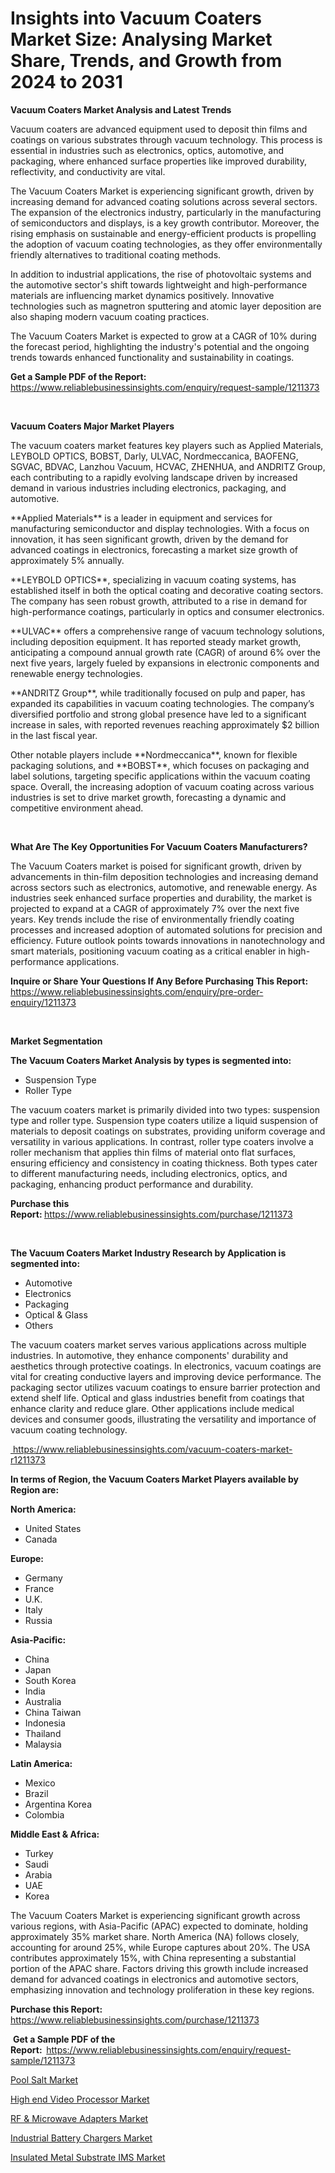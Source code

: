 <p><h1>Insights into Vacuum Coaters Market Size: Analysing Market Share, Trends, and Growth from 2024 to 2031</h1></p><p><strong>Vacuum Coaters Market Analysis and Latest Trends</strong></p>
<p><p>Vacuum coaters are advanced equipment used to deposit thin films and coatings on various substrates through vacuum technology. This process is essential in industries such as electronics, optics, automotive, and packaging, where enhanced surface properties like improved durability, reflectivity, and conductivity are vital.</p><p>The Vacuum Coaters Market is experiencing significant growth, driven by increasing demand for advanced coating solutions across several sectors. The expansion of the electronics industry, particularly in the manufacturing of semiconductors and displays, is a key growth contributor. Moreover, the rising emphasis on sustainable and energy-efficient products is propelling the adoption of vacuum coating technologies, as they offer environmentally friendly alternatives to traditional coating methods.</p><p>In addition to industrial applications, the rise of photovoltaic systems and the automotive sector's shift towards lightweight and high-performance materials are influencing market dynamics positively. Innovative technologies such as magnetron sputtering and atomic layer deposition are also shaping modern vacuum coating practices.</p><p>The Vacuum Coaters Market is expected to grow at a CAGR of 10% during the forecast period, highlighting the industry's potential and the ongoing trends towards enhanced functionality and sustainability in coatings.</p></p>
<p><strong>Get a Sample PDF of the Report:&nbsp;</strong> <a href="https://www.reliablebusinessinsights.com/enquiry/request-sample/1211373?utm_campaign=75&utm_medium=2&utm_source=Github&utm_content=ia&utm_term=05102024&utm_id=vacuum-coaters">https://www.reliablebusinessinsights.com/enquiry/request-sample/1211373</a></p>
<p>&nbsp;</p>
<p><strong>Vacuum Coaters Major Market Players</strong></p>
<p><p>The vacuum coaters market features key players such as Applied Materials, LEYBOLD OPTICS, BOBST, Darly, ULVAC, Nordmeccanica, BAOFENG, SGVAC, BDVAC, Lanzhou Vacuum, HCVAC, ZHENHUA, and ANDRITZ Group, each contributing to a rapidly evolving landscape driven by increased demand in various industries including electronics, packaging, and automotive.</p><p>**Applied Materials** is a leader in equipment and services for manufacturing semiconductor and display technologies. With a focus on innovation, it has seen significant growth, driven by the demand for advanced coatings in electronics, forecasting a market size growth of approximately 5% annually.</p><p>**LEYBOLD OPTICS**, specializing in vacuum coating systems, has established itself in both the optical coating and decorative coating sectors. The company has seen robust growth, attributed to a rise in demand for high-performance coatings, particularly in optics and consumer electronics.</p><p>**ULVAC** offers a comprehensive range of vacuum technology solutions, including deposition equipment. It has reported steady market growth, anticipating a compound annual growth rate (CAGR) of around 6% over the next five years, largely fueled by expansions in electronic components and renewable energy technologies.</p><p>**ANDRITZ Group**, while traditionally focused on pulp and paper, has expanded its capabilities in vacuum coating technologies. The company’s diversified portfolio and strong global presence have led to a significant increase in sales, with reported revenues reaching approximately $2 billion in the last fiscal year.</p><p>Other notable players include **Nordmeccanica**, known for flexible packaging solutions, and **BOBST**, which focuses on packaging and label solutions, targeting specific applications within the vacuum coating space. Overall, the increasing adoption of vacuum coating across various industries is set to drive market growth, forecasting a dynamic and competitive environment ahead.</p></p>
<p>&nbsp;</p>
<p><strong>What Are The Key Opportunities For Vacuum Coaters Manufacturers?</strong></p>
<p><p>The Vacuum Coaters market is poised for significant growth, driven by advancements in thin-film deposition technologies and increasing demand across sectors such as electronics, automotive, and renewable energy. As industries seek enhanced surface properties and durability, the market is projected to expand at a CAGR of approximately 7% over the next five years. Key trends include the rise of environmentally friendly coating processes and increased adoption of automated solutions for precision and efficiency. Future outlook points towards innovations in nanotechnology and smart materials, positioning vacuum coating as a critical enabler in high-performance applications.</p></p>
<p><strong>Inquire or Share Your Questions If Any Before Purchasing This Report:</strong> <a href="https://www.reliablebusinessinsights.com/enquiry/pre-order-enquiry/1211373?utm_campaign=75&utm_medium=2&utm_source=Github&utm_content=ia&utm_term=05102024&utm_id=vacuum-coaters">https://www.reliablebusinessinsights.com/enquiry/pre-order-enquiry/1211373</a></p>
<p>&nbsp;</p>
<p><strong>Market Segmentation</strong></p>
<p><strong>The Vacuum Coaters Market Analysis by types is segmented into:</strong></p>
<p><ul><li>Suspension Type</li><li>Roller Type</li></ul></p>
<p><p>The vacuum coaters market is primarily divided into two types: suspension type and roller type. Suspension type coaters utilize a liquid suspension of materials to deposit coatings on substrates, providing uniform coverage and versatility in various applications. In contrast, roller type coaters involve a roller mechanism that applies thin films of material onto flat surfaces, ensuring efficiency and consistency in coating thickness. Both types cater to different manufacturing needs, including electronics, optics, and packaging, enhancing product performance and durability.</p></p>
<p><strong>Purchase this Report:&nbsp;</strong><a href="https://www.reliablebusinessinsights.com/purchase/1211373?utm_campaign=75&utm_medium=2&utm_source=Github&utm_content=ia&utm_term=05102024&utm_id=vacuum-coaters">https://www.reliablebusinessinsights.com/purchase/1211373</a></p>
<p>&nbsp;</p>
<p><strong>The Vacuum Coaters Market Industry Research by Application is segmented into:</strong></p>
<p><ul><li>Automotive</li><li>Electronics</li><li>Packaging</li><li>Optical & Glass</li><li>Others</li></ul></p>
<p><p>The vacuum coaters market serves various applications across multiple industries. In automotive, they enhance components' durability and aesthetics through protective coatings. In electronics, vacuum coatings are vital for creating conductive layers and improving device performance. The packaging sector utilizes vacuum coatings to ensure barrier protection and extend shelf life. Optical and glass industries benefit from coatings that enhance clarity and reduce glare. Other applications include medical devices and consumer goods, illustrating the versatility and importance of vacuum coating technology.</p></p>
<p><a href="https://www.reliablebusinessinsights.com/vacuum-coaters-market-r1211373?utm_campaign=75&utm_medium=2&utm_source=Github&utm_content=ia&utm_term=05102024&utm_id=vacuum-coaters">&nbsp;https://www.reliablebusinessinsights.com/vacuum-coaters-market-r1211373</a></p>
<p><strong>In terms of Region, the Vacuum Coaters Market Players available by Region are:</strong></p>
<p>
    <p> <strong> North America: </strong>
        <ul>
            <li>United States</li>
            <li>Canada</li>
        </ul>
        </p> 
    <p> <strong> Europe: </strong>
        <ul>
            <li>Germany</li>
            <li>France</li>
            <li>U.K.</li>
            <li>Italy</li>
            <li>Russia</li>
        </ul>
        </p> 
    <p> <strong> Asia-Pacific: </strong>
        <ul>
            <li>China</li>
            <li>Japan</li>
            <li>South Korea</li>
            <li>India</li>
            <li>Australia</li>
            <li>China Taiwan</li>
            <li>Indonesia</li>
            <li>Thailand</li>
            <li>Malaysia</li>
        </ul>
        </p> 
    <p> <strong> Latin America: </strong>
        <ul>
            <li>Mexico</li>
            <li>Brazil</li>
            <li>Argentina Korea</li>
            <li>Colombia</li>
        </ul>
        </p> 
    <p> <strong> Middle East & Africa: </strong>
        <ul>
            <li>Turkey</li>
            <li>Saudi</li>
            <li>Arabia</li>
            <li>UAE</li>
            <li>Korea</li>
        </ul>
    </p>
    </p>
<p><p>The Vacuum Coaters Market is experiencing significant growth across various regions, with Asia-Pacific (APAC) expected to dominate, holding approximately 35% market share. North America (NA) follows closely, accounting for around 25%, while Europe captures about 20%. The USA contributes approximately 15%, with China representing a substantial portion of the APAC share. Factors driving this growth include increased demand for advanced coatings in electronics and automotive sectors, emphasizing innovation and technology proliferation in these key regions.</p></p>
<p><strong>Purchase this Report: </strong><a href="https://www.reliablebusinessinsights.com/purchase/1211373?utm_campaign=75&utm_medium=2&utm_source=Github&utm_content=ia&utm_term=05102024&utm_id=vacuum-coaters">https://www.reliablebusinessinsights.com/purchase/1211373</a></p>
<p>&nbsp;<strong>Get a Sample PDF of the Report:&nbsp;&nbsp;</strong><a href="https://www.reliablebusinessinsights.com/enquiry/request-sample/1211373?utm_campaign=75&utm_medium=2&utm_source=Github&utm_content=ia&utm_term=05102024&utm_id=vacuum-coaters">https://www.reliablebusinessinsights.com/enquiry/request-sample/1211373</a></p>
<p><strong></strong></p>
<p><p><a href="https://github.com/NathanColeman327/Market-Research-Report-List-1/blob/main/pool-salt-market.md?utm_campaign=75&utm_medium=2&utm_source=Github&utm_content=ia&utm_term=05102024&utm_id=vacuum-coaters">Pool Salt Market</a></p><p><a href="https://issuu.com/reportprime-2/docs/high-end-video-processor-market-siz_4dd6600c1e2f61?utm_campaign=75&utm_medium=2&utm_source=Github&utm_content=ia&utm_term=05102024&utm_id=vacuum-coaters">High end Video Processor Market</a></p><p><a href="https://github.com/SotoRodolfo12/Market-Research-Report-List-1/blob/main/rf-microwave-adapters-market.md?utm_campaign=75&utm_medium=2&utm_source=Github&utm_content=ia&utm_term=05102024&utm_id=vacuum-coaters">RF & Microwave Adapters Market</a></p><p><a href="https://www.linkedin.com/pulse/industrial-battery-chargers-market-research-report-forecast-h5ste?utm_campaign=75&utm_medium=2&utm_source=Github&utm_content=ia&utm_term=05102024&utm_id=vacuum-coaters">Industrial Battery Chargers Market</a></p><p><a href="https://issuu.com/reportprime-2/docs/insulated-metal-substrate-ims-marke_611cf138f311f7?utm_campaign=75&utm_medium=2&utm_source=Github&utm_content=ia&utm_term=05102024&utm_id=vacuum-coaters">Insulated Metal Substrate IMS Market</a></p></p>